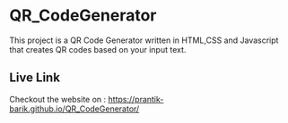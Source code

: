 # QR_CodeGenerator
 This project is a QR Code Generator written in HTML,CSS and Javascript that creates QR codes based on your input text.
## Live Link
Checkout the website on : https://prantik-barik.github.io/QR_CodeGenerator/
